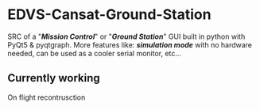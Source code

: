 # EDVS-Cansat-Ground-Station
SRC of a "***Mission Control***" or "***Ground Station***" GUI built in python with PyQt5 & pyqtgraph. More features like: ***simulation mode*** with no hardware needed, can be used as a cooler serial monitor, etc...

## Currently working
On flight recontrusction
